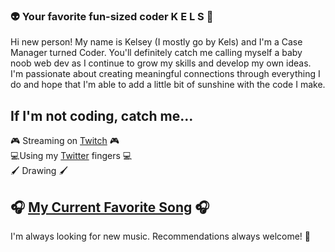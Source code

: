 ### :alien: Your favorite fun-sized coder K E L S :purple_heart: 
Hi new person! My name is Kelsey (I mostly go by Kels) and I'm a Case Manager turned Coder. You'll definitely catch me calling myself a baby noob web dev as I continue to grow my skills and develop my own ideas. I'm passionate about creating meaningful connections through everything I do and hope that I'm able to add a little bit of sunshine with the code I make.

## If I'm not coding, catch me...
:video_game: Streaming on [Twitch](https://www.twitch.tv/kelseyhugs) :video_game:  
:computer:Using my [Twitter](https://twitter.com/kelsreee) fingers :computer:   
:paintbrush: Drawing :paintbrush: 

## :headphones: [My Current Favorite Song](https://www.youtube.com/watch?v=1Ule_qcqwUg) :headphones: 
I'm always looking for new music. Recommendations always welcome! :hand_over_mouth: 
